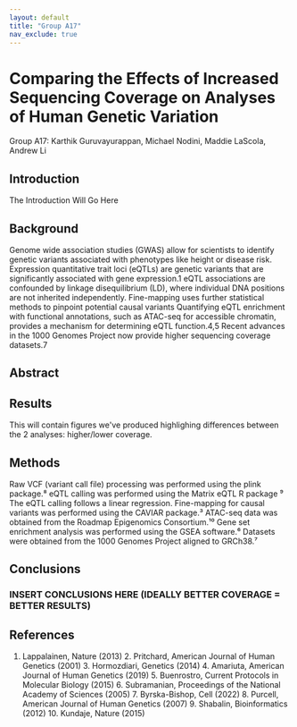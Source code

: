 ```yaml
---
layout: default
title: "Group A17"
nav_exclude: true
---
```


# Comparing the Effects of Increased Sequencing Coverage on Analyses of Human Genetic Variation

Group A17: Karthik Guruvayurappan, Michael Nodini, Maddie LaScola, Andrew Li

## Introduction 
The Introduction Will Go Here

## Background
Genome wide association studies (GWAS) allow for scientists to identify genetic variants associated with phenotypes like height or disease risk.
Expression quantitative trait loci (eQTLs) are genetic variants that are significantly associated with gene expression.1
eQTL associations are confounded by linkage disequilibrium (LD), where individual DNA positions are not inherited independently.
 Fine-mapping uses further statistical methods to pinpoint potential causal variants
Quantifying eQTL enrichment with functional annotations, such as ATAC-seq for accessible chromatin, provides a mechanism for determining eQTL function.4,5
Recent advances in the 1000 Genomes Project now provide higher sequencing coverage datasets.7

## Abstract

## Results

This will contain figures we've produced highlighing differences between the 2 analyses: higher/lower coverage.

## Methods
Raw VCF (variant call file) processing was performed using the plink package.⁸
eQTL calling was performed using the Matrix eQTL R package ⁹ The eQTL calling follows a linear regression.
Fine-mapping for causal variants was performed using the CAVIAR package.³
ATAC-seq data was obtained from the Roadmap Epigenomics Consortium.¹⁰ 
Gene set enrichment analysis was performed using the GSEA software.⁶ 
Datasets were obtained from the 1000 Genomes Project aligned to GRCh38.⁷


## Conclusions

### INSERT CONCLUSIONS HERE (IDEALLY BETTER COVERAGE = BETTER  RESULTS)

## References

1. Lappalainen, Nature (2013) 2. Pritchard, American Journal of Human Genetics (2001) 3. Hormozdiari, Genetics (2014) 4. Amariuta, American Journal of Human Genetics (2019) 5. Buenrostro, Current Protocols in Molecular Biology (2015) 6. Subramanian, Proceedings of the National Academy of Sciences (2005) 7. Byrska-Bishop, Cell (2022) 8. Purcell, American Journal of Human Genetics (2007) 9. Shabalin, Bioinformatics (2012) 10. Kundaje, Nature (2015)

